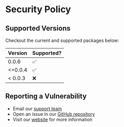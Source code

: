 # Security Policy

## Supported Versions

Checkout the current and supported packages below:

|  Version  |     Supported?     |
|-----------|--------------------|
| 0.0.6     | :white_check_mark: |
| <=0.0.4   | :white_check_mark: |
| < 0.0.3   | :x:                |

## Reporting a Vulnerability

- Email our [support team](mailto:support@scsys.io)
- Open an issue in our [GitHub repository](https://github.com/FL03/rshyper/issues)
- Visit our [website](https://scsys.io) for more information
